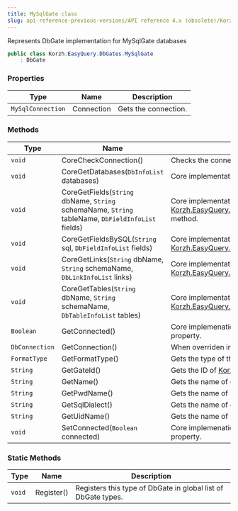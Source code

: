 ```yaml
---
title: MySqlGate class
slug: api-reference-previous-versions/API reference 4.x (obsolete)/Korzh.EasyQuery.DbGates namespace/mysqlgate-class
---
```



Represents DbGate implementation for MySqlGate databases
```csharp
public class Korzh.EasyQuery.DbGates.MySqlGate
    : DbGate

```

### Properties

| Type | Name | Description | 
| --- | --- | --- | 
| `MySqlConnection` | Connection | Gets the connection. | 


### Methods

| Type | Name | Description | 
| --- | --- | --- | 
| `void` | CoreCheckConnection() | Checks the connection. | 
| `void` | CoreGetDatabases(`DbInfoList` databases) | Core implementation of [Korzh.EasyQuery.Db.DbGate.GetDatabases](/api-reference-4x/korzh-easyquery-db-namespace/dbgate-class) method. | 
| `void` | CoreGetFields(`String` dbName, `String` schemaName, `String` tableName, `DbFieldInfoList` fields) | Core implementation of [Korzh.EasyQuery.Db.DbGate.GetFields(System.String,System.String,System.String)](/api-reference-4x/korzh-easyquery-db-namespace/dbgate-class) method. | 
| `void` | CoreGetFieldsBySQL(`String` sql, `DbFieldInfoList` fields) | Core implementation of [Korzh.EasyQuery.Db.DbGate.GetFieldsBySQL(System.String)](/api-reference-4x/korzh-easyquery-db-namespace/dbgate-class) method. | 
| `void` | CoreGetLinks(`String` dbName, `String` schemaName, `DbLinkInfoList` links) | Core implementation of [Korzh.EasyQuery.Db.DbGate.GetLinks(System.String,System.String)](/api-reference-4x/korzh-easyquery-db-namespace/dbgate-class) method. | 
| `void` | CoreGetTables(`String` dbName, `String` schemaName, `DbTableInfoList` tables) | Core implementation of [Korzh.EasyQuery.Db.DbGate.GetTables(System.String,System.String)](/api-reference-4x/korzh-easyquery-db-namespace/dbgate-class) method. | 
| `Boolean` | GetConnected() | Core implemenation of "get" method of [Korzh.EasyQuery.Db.DbGate.Connected](/api-reference-4x/korzh-easyquery-db-namespace/dbgate-class) property. | 
| `DbConnection` | GetConnection() | When overriden in derived class, returns the connection | 
| `FormatType` | GetFormatType() | Gets the type of the format. | 
| `String` | GetGateId() | Gets the ID of [Korzh.EasyQuery.Db.DbGate](/api-reference-4x/korzh-easyquery-db-namespace/dbgate-class) type. | 
| `String` | GetName() | Gets the name of database gate. | 
| `String` | GetPwdName() | Gets the name of "password" attribute in connection string. | 
| `String` | GetSqlDialect() | Gets the name of default SQL dialect. | 
| `String` | GetUidName() | Gets the name of User ID attribute in connection string | 
| `void` | SetConnected(`Boolean` connected) | Core implemenation of "set" method of [Korzh.EasyQuery.Db.DbGate.Connected](/api-reference-4x/korzh-easyquery-db-namespace/dbgate-class) property. | 


### Static Methods

| Type | Name | Description | 
| --- | --- | --- | 
| `void` | Register() | Registers this type of DbGate in global list of DbGate types. |